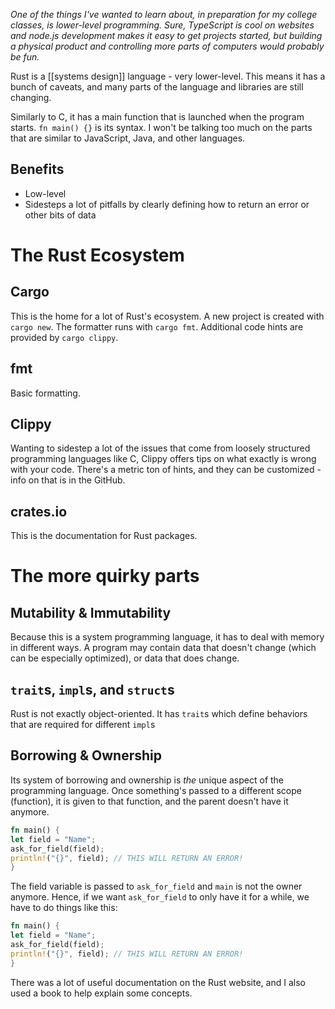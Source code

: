 *One of the things I've wanted to learn about, in preparation for my college classes, is lower-level programming. Sure, TypeScript is cool on websites and node.js development makes it easy to get projects started, but building a physical product and controlling more parts of computers would probably be fun.*

Rust is a [[systems design]] language - very lower-level. This means it has a bunch of caveats, and many parts of the language and libraries are still changing.

Similarly to C, it has a main function that is launched when the program starts.
`fn main() {}` is its syntax. I won't be talking too much on the parts that are similar to JavaScript, Java, and other languages.

## Benefits
- Low-level
- Sidesteps a lot of pitfalls by clearly defining how to return an error or other bits of data

# The Rust Ecosystem

## Cargo
This is the home for a lot of Rust's ecosystem. A new project is created with `cargo new`. The formatter runs with `cargo fmt`. Additional code hints are provided by `cargo clippy`. 

## fmt
Basic formatting.

## Clippy
Wanting to sidestep a lot of the issues that come from loosely structured programming languages like C, Clippy offers tips on what exactly is wrong with your code. There's a metric ton of hints, and they can be customized - info on that is in the GitHub.

## crates.io
This is the documentation for Rust packages.

# The more quirky parts
## Mutability & Immutability
Because this is a system programming language, it has to deal with memory in different ways. A program may contain data that doesn't change (which can be especially optimized), or data that does change. 

## `trait`s, `impl`s, and `struct`s
Rust is not exactly object-oriented. It has `trait`s which define behaviors that are required for different `impl`s

## Borrowing & Ownership
Its system of borrowing and ownership is *the* unique aspect of the programming language. Once something's passed to a different scope (function), it is given to that function, and the parent doesn't have it anymore.
```rs
fn main() {
let field = "Name";
ask_for_field(field);
println!("{}", field); // THIS WILL RETURN AN ERROR!
}
```
The field variable is passed to `ask_for_field` and `main` is not the owner anymore. Hence, if we want `ask_for_field` to only have it for a while, we have to do things like this:
```rs
fn main() {
let field = "Name";
ask_for_field(field);
println!("{}", field); // THIS WILL RETURN AN ERROR!
}
```
There was a lot of useful documentation on the Rust website, and I also used a book to help explain some concepts.
